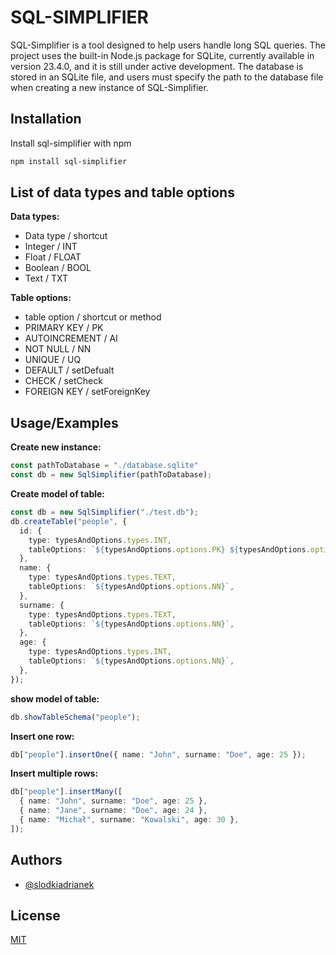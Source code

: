
# SQL-SIMPLIFIER

SQL-Simplifier is a tool designed to help users handle long SQL queries. The project uses the built-in Node.js package for SQLite, currently available in version 23.4.0, and it is still under active development. The database is stored in an SQLite file, and users must specify the path to the database file when creating a new instance of SQL-Simplifier.


## Installation

Install sql-simplifier with npm

```bash
npm install sql-simplifier
```
    
## List of data types and table options
**Data types:**
- Data type / shortcut
- Integer / INT
- Float / FLOAT
- Boolean / BOOL
- Text / TXT

**Table options:**
- table option / shortcut or method
- PRIMARY KEY / PK
- AUTOINCREMENT / AI
- NOT NULL / NN
- UNIQUE / UQ
- DEFAULT / setDefualt
- CHECK / setCheck
- FOREIGN KEY / setForeignKey

## Usage/Examples
**Create new instance:**
```typescript
const pathToDatabase = "./database.sqlite"
const db = new SqlSimplifier(pathToDatabase);
```
**Create model of table:**

```typescript
const db = new SqlSimplifier("./test.db");
db.createTable("people", {
  id: {
    type: typesAndOptions.types.INT,
    tableOptions: `${typesAndOptions.options.PK} ${typesAndOptions.options.AI}`,
  },
  name: {
    type: typesAndOptions.types.TEXT,
    tableOptions: `${typesAndOptions.options.NN}`,
  },
  surname: {
    type: typesAndOptions.types.TEXT,
    tableOptions: `${typesAndOptions.options.NN}`,
  },
  age: {
    type: typesAndOptions.types.INT,
    tableOptions: `${typesAndOptions.options.NN}`,
  },
});
```
**show model of table:**
```typescript
db.showTableSchema("people");
```
**Insert one row:**
```typescript
db["people"].insertOne({ name: "John", surname: "Doe", age: 25 });
```
**Insert multiple rows:**
```typescript
db["people"].insertMany([
  { name: "John", surname: "Doe", age: 25 },
  { name: "Jane", surname: "Doe", age: 24 },
  { name: "Michał", surname: "Kowalski", age: 30 },
]);

```

## Authors

- [@slodkiadrianek](https://github.com/slodkiadrianek)


## License

[MIT](https://choosealicense.com/licenses/mit/)

